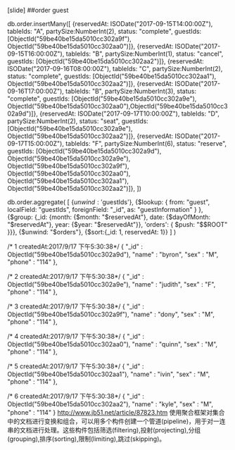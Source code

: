 [slide]
##order guest

db.order.insertMany([
    {reservedAt: ISODate("2017-09-15T14:00:00Z"), tableIds: "A", partySize:NumberInt(2), status: "complete", guestIds: [ObjectId("59be40be15da5010cc302a9f"), ObjectId("59be40be15da5010cc302aa0")]},
    {reservedAt: ISODate("2017-09-15T16:00:00Z"), tableIds: "B", partySize:NumberInt(1), status: "cancel", guestIds: [ObjectId("59be40be15da5010cc302aa2")]},
    {reservedAt: ISODate("2017-09-16T08:00:00Z"), tableIds: "C", partySize:NumberInt(2), status: "complete", guestIds: [ObjectId("59be40be15da5010cc302aa1"), ObjectId("59be40be15da5010cc302aa2")]},
    {reservedAt: ISODate("2017-09-16T17:00:00Z"), tableIds: "B", partySize:NumberInt(3), status: "complete", guestIds: [ObjectId("59be40be15da5010cc302a9e"), ObjectId("59be40be15da5010cc302aa0"),ObjectId("59be40be15da5010cc302a9d")]},
    {reservedAt: ISODate("2017-09-17T10:00:00Z"), tableIds: "D", partySize:NumberInt(2), status: "seat", guestIds: [ObjectId("59be40be15da5010cc302a9e"), ObjectId("59be40be15da5010cc302aa2")]},
    {reservedAt: ISODate("2017-09-17T15:00:00Z"), tableIds: "F", partySize:NumberInt(6), status: "reserve", guestIds: [ObjectId("59be40be15da5010cc302a9d"), ObjectId("59be40be15da5010cc302a9e"), 
    ObjectId("59be40be15da5010cc302a9f"), ObjectId("59be40be15da5010cc302aa0"), ObjectId("59be40be15da5010cc302aa1"), ObjectId("59be40be15da5010cc302aa2")]},
    ])


    
db.order.aggregate(
    [
        {$unwind: '$guestIds'}, 
        {$lookup: {
               from: "guest",
               localField: "guestIds",
               foreignField: "_id",
               as: "guestInformation"
                  }
        }, 
        {$group: {_id: {month: {$month: "$reservedAt"}, date: {$dayOfMonth: "$reservedAt"}, year: {$year: "$reservedAt"}}, 'orders': { $push: "$$ROOT" }}},
        {$unwind: "$orders"},
        {$sort:{_id: 1, reservedAt: 1}}
    ]
)

/* 1 createdAt:2017/9/17 下午5:30:38*/
{
	"_id" : ObjectId("59be40be15da5010cc302a9d"),
	"name" : "byron",
	"sex" : "M",
	"phone" : "114"
},

/* 2 createdAt:2017/9/17 下午5:30:38*/
{
	"_id" : ObjectId("59be40be15da5010cc302a9e"),
	"name" : "judith",
	"sex" : "F",
	"phone" : "114"
},

/* 3 createdAt:2017/9/17 下午5:30:38*/
{
	"_id" : ObjectId("59be40be15da5010cc302a9f"),
	"name" : "dony",
	"sex" : "M",
	"phone" : "114"
},

/* 4 createdAt:2017/9/17 下午5:30:38*/
{
	"_id" : ObjectId("59be40be15da5010cc302aa0"),
	"name" : "quinn",
	"sex" : "M",
	"phone" : "114"
},

/* 5 createdAt:2017/9/17 下午5:30:38*/
{
	"_id" : ObjectId("59be40be15da5010cc302aa1"),
	"name" : "ivin",
	"sex" : "M",
	"phone" : "114"
},

/* 6 createdAt:2017/9/17 下午5:30:38*/
{
	"_id" : ObjectId("59be40be15da5010cc302aa2"),
	"name" : "kyle",
	"sex" : "M",
	"phone" : "114"
}
http://www.jb51.net/article/87823.htm
使用聚合框架对集合中的文档进行变换和组合，可以用多个构件创建一个管道(pipeline)，用于对一连串的文档进行处理。这些构件包括筛选(filtering),投射(projecting),分组(grouping),排序(sorting),限制(limiting),跳过(skipping)。
